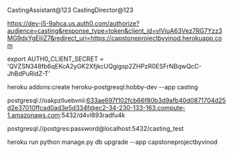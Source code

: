 CastingAssistant@123
CastingDirector@123

https://dev-j5-9ahca.us.auth0.com/authorize?audience=casting&response_type=token&client_id=vlViuA63Vez7RG7Yzz3MG9dxYgEliiZ7&redirect_uri=https://capstoneprojectbyvinod.herokuapp.com

export AUTH0_CLIENT_SECRET = 'QVZSN348fb6qEKcA2yGK2XfjkcUQgigsp2ZHPzR0ESFrNBqwQcC-JhBdPuRidZ-T'

heroku addons:create heroku-postgresql:hobby-dev --app casting

postgresql://oakpzlluebvnii:633ae697f102fcb66f80b3d9afb40d0871704d25d2e37010ffcad0ad3e5d334f@ec2-34-230-133-163.compute-1.amazonaws.com:5432/d4vl893radfu4k

postgresql://postgres:password@localhost:5432/casting_test

heroku run python manage.py db upgrade --app capstoneprojectbyvinod